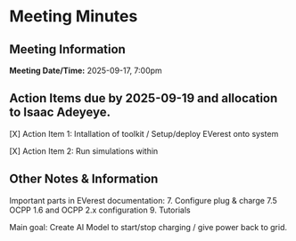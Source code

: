 # Meeting Minutes
## Meeting Information
**Meeting Date/Time:** 2025-09-17, 7:00pm  
## Action Items due by 2025-09-19 and allocation to Isaac Adeyeye.

[X] Action Item 1:
Intallation of toolkit / Setup/deploy EVerest onto system

[X] Action Item 2:
Run simulations within

## Other Notes & Information
Important parts in EVerest documentation:
7. Configure plug & charge
7.5 OCPP 1.6 and OCPP 2.x configuration
9. Tutorials

Main goal: Create AI Model to start/stop charging / give power back to grid.
           
